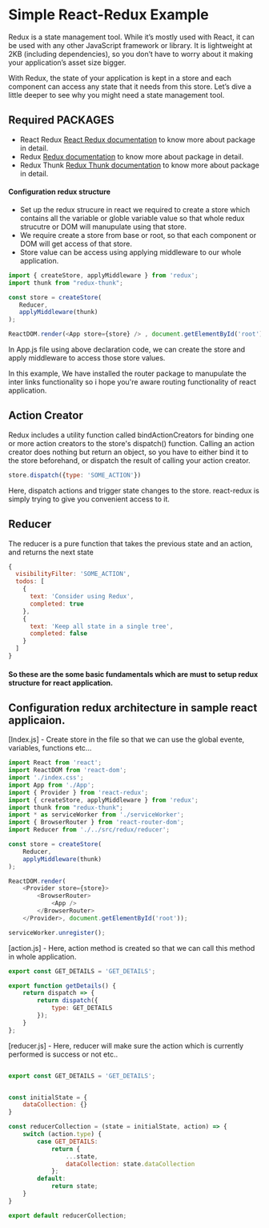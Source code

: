 # Simple React-Redux Example
Redux is a state management tool. While it’s mostly used with React, it can be used with any other JavaScript framework or library. It is lightweight at 2KB (including dependencies), so you don’t have to worry about it making your application’s asset size bigger.

With Redux, the state of your application is kept in a store and each component can access any state that it needs from this store. Let’s dive a little deeper to see why you might need a state management tool.

## Required PACKAGES
 - React Redux [React Redux documentation](https://www.npmjs.com/package/react-redux) to know more about package in detail.
 - Redux [Redux documentation](https://www.npmjs.com/package/redux) to know more about package in detail.
 - Redux Thunk [Redux Thunk documentation](https://www.npmjs.com/package/redux-thunk) to know more about package in detail.

#### Configuration redux structure
 - Set up the redux strucure in react we required to create a store which contains all the variable or globle variable value so that whole redux strucutre or DOM will manupulate using that store.
 - We require create a store from base or root, so that each component or DOM will get access of that store.
 - Store value can be access using applying middleware to our whole application.


 ````javascript
import { createStore, applyMiddleware } from 'redux';
import thunk from "redux-thunk";

const store = createStore(
    Reducer,
    applyMiddleware(thunk)
);

ReactDOM.render(<App store={store} /> , document.getElementById('root'));
 ````

In App.js file using above declaration code, we can create the store and apply middleware to access those store values.

In this example, We have installed the router package to manupulate the inter links functionality so i hope you're aware routing functionality of react application.

## Action Creator

Redux includes a utility function called bindActionCreators for binding one or more action creators to the store's dispatch() function. Calling an action creator does nothing but return an object, so you have to either bind it to the store beforehand, or dispatch the result of calling your action creator.

```javascript
store.dispatch({type: 'SOME_ACTION'})
````

Here, dispatch actions and trigger state changes to the store. react-redux is simply trying to give you convenient access to it.

## Reducer 

The reducer is a pure function that takes the previous state and an action, and returns the next state

````javascript
{
  visibilityFilter: 'SOME_ACTION',
  todos: [
    {
      text: 'Consider using Redux',
      completed: true
    },
    {
      text: 'Keep all state in a single tree',
      completed: false
    }
  ]
}
````

#### So these are the some basic fundamentals which are must to setup redux structure for react application.


## Configuration redux architecture in sample react applicaion.

[Index.js]  - Create store in the file so that we can use the global evente, variables, functions etc...

````javascript
import React from 'react';
import ReactDOM from 'react-dom';
import './index.css';
import App from './App';
import { Provider } from 'react-redux';
import { createStore, applyMiddleware } from 'redux';
import thunk from "redux-thunk";
import * as serviceWorker from './serviceWorker';
import { BrowserRouter } from 'react-router-dom';
import Reducer from './../src/redux/reducer';

const store = createStore(
    Reducer,
    applyMiddleware(thunk)
);

ReactDOM.render(
    <Provider store={store}>
        <BrowserRouter>
            <App />
        </BrowserRouter>
    </Provider>, document.getElementById('root'));

serviceWorker.unregister();
````

[action.js] - Here, action method is created so that we can call this method in whole application.

````javascript
export const GET_DETAILS = 'GET_DETAILS';

export function getDetails() {
    return dispatch => {
        return dispatch({
            type: GET_DETAILS
        });
    }
};

````


[reducer.js] - Here, reducer will make sure the action which is currently performed is success or not etc..

````javascript

export const GET_DETAILS = 'GET_DETAILS';


const initialState = {
    dataCollection: {}
}

const reducerCollection = (state = initialState, action) => {
    switch (action.type) {
        case GET_DETAILS:
            return {
                ...state,
                dataCollection: state.dataCollection
            };
        default:
            return state;
    }
}

export default reducerCollection;
````

